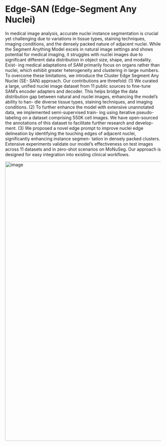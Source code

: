 # Edge-SAN (Edge-Segment Any Nuclei)

In medical image analysis, accurate nuclei instance segmentation is crucial yet challenging due to variations in tissue types, staining techniques, imaging conditions, and the densely packed nature of adjacent nuclei. While the Segment Anything Model excels in natural image settings and shows potential for medical imaging, it struggles with nuclei images due to significant different data distribution in object size, shape, and modality. Exist- ing medical adaptations of SAM primarily focus on organs rather than nuclei, which exhibit greater heterogeneity and clustering in large numbers. To overcome these limitations, we introduce the Cluster Edge Segment Any Nuclei (SE- SAN) approach. Our contributions are threefold: (1) We curated a large, unified nuclei image dataset from 11 public sources to fine-tune SAM’s encoder adapters and decoder. This helps bridge the data distribution gap between natural and nuclei images, enhancing the model’s ability to han- dle diverse tissue types, staining techniques, and imaging conditions. (2) To further enhance the model with extensive unannotated data, we implemented semi-supervised train- ing using iterative pseudo-labeling on a dataset comprising 550K cell images. We have open-sourced the annotations of this dataset to facilitate further research and develop- ment. (3) We proposed a novel edge prompt to improve nuclei edge delineation by identifying the touching edges of adjacent nuclei, significantly enhancing instance segmen- tation in densely packed clusters. Extensive experiments validate our model’s effectiveness on test images across 11 datasets and in zero-shot scenarios on MoNuSeg. Our approach is designed for easy integration into existing clinical workflows. 


<img width="902" alt="image" src="https://github.com/deep-geo/NucleiSAM/assets/112611011/7a4452c0-db0c-4249-8ce4-23e7e2c78a7e">


